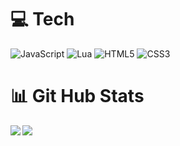 #  💻 Tech
![JavaScript](https://img.shields.io/badge/javascript-%23323330.svg?style=for-the-badge&logo=javascript&logoColor=%23F7DF1E)
![Lua](https://img.shields.io/badge/lua-%232C2D72.svg?style=for-the-badge&logo=lua&logoColor=white)
![HTML5](https://img.shields.io/badge/html5-%23E34F26.svg?style=for-the-badge&logo=html5&logoColor=white)
![CSS3](https://img.shields.io/badge/css3-%231572B6.svg?style=for-the-badge&logo=css3&logoColor=white)

# 📊 Git Hub Stats
<img align="left" witdth="47%" src="https://github-readme-stats.vercel.app/api?username=atimati169&show_icons=true&theme=radical"  />
<img align="left" witdth="47%" src="https://github-readme-stats.vercel.app/api/top-langs/?username=atimati169&layout=compact"  />

